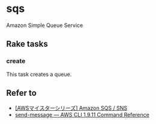 # sqs

Amazon Simple Queue Service

## Rake tasks

### create

This task creates a queue.

## Refer to

* [[AWSマイスターシリーズ] Amazon SQS / SNS](http://www.slideshare.net/AmazonWebServicesJapan/aws-31275003)
* [send-message — AWS CLI 1.9.11 Command Reference](http://docs.aws.amazon.com/cli/latest/reference/sqs/send-message.html)
